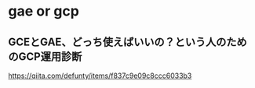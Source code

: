 # gae or gcp
## GCEとGAE、どっち使えばいいの？という人のためのGCP運用診断
https://qiita.com/defunty/items/f837c9e09c8ccc6033b3